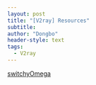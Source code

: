 ```yaml
---
layout: post
title: "[V2ray] Resources"
subtitle: 
author: "Dongbo"
header-style: text
tags:
  - V2ray
---
```


[switchyOmega](https://github.com/FelisCatus/SwitchyOmega/wiki/GFWList)